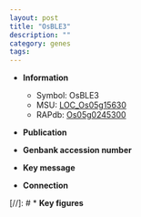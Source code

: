 ```yaml
---
layout: post
title: "OsBLE3"
description: ""
category: genes
tags: 
---
```


* **Information**  
    + Symbol: OsBLE3  
    + MSU: [LOC_Os05g15630](http://rice.uga.edu/cgi-bin/ORF_infopage.cgi?orf=LOC_Os05g15630)  
    + RAPdb: [Os05g0245300](http://rapdb.dna.affrc.go.jp/viewer/gbrowse_details/irgsp1?name=Os05g0245300)  

* **Publication**  

* **Genbank accession number**  

* **Key message**  

* **Connection**  

[//]: # * **Key figures**  


